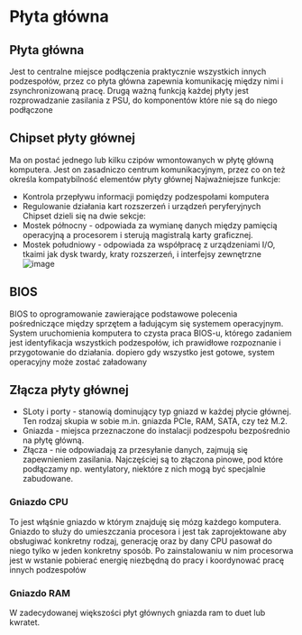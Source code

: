 # Płyta główna
## Płyta główna   
Jest to centralne miejsce podłączenia praktycznie wszystkich innych podzespołów, przez co płyta główna zapewnia komunikację między nimi i zsynchronizowaną pracę. Drugą ważną funkcją każdej płyty jest rozprowadzanie zasilania z PSU, do komponentów które nie są do niego podłączone
## Chipset płyty głównej
Ma on postać jednego lub kilku czipów wmontowanych w płytę główną komputera. Jest on zasadniczo centrum komunikacyjnym, przez co on też określa kompatybilność elementów płyty głównej
Najważniejsze funkcje:
- Kontrola przepływu informacji pomiędzy podzespołami komputera
- Regulowanie działania kart rozszerzeń i urządzeń peryferyjnych  
Chipset dzieli się na dwie sekcje:
- Mostek północny - odpowiada za wymianę danych między pamięcią operacyjną a procesorem i sterują magistralą karty graficznej.
- Mostek południowy - odpowiada za współpracę z urządzeniami I/O, tkaimi jak dysk twardy, kraty rozszerzeń, i interfejsy zewnętrzne
![image](https://github.com/176-85-44-91/TEB/assets/38375126/7d7dbeb7-0223-4c20-a7b0-5176e5507791)
## BIOS
BIOS to oprogramowanie zawierające podstawowe polecenia pośredniczące między sprzętem a ładującym się systemem operacyjnym. System uruchomienia komputera to czysta praca BIOS-u, którego zadaniem jest identyfikacja wszystkich podzespołów, ich prawidłowe rozpoznanie i przygotowanie do działania. dopiero gdy wszystko jest gotowe, system operacyjny może zostać załadowany
## Złącza płyty głównej
- SLoty i porty - stanowią dominujący typ gniazd w każdej płycie głównej. Ten rodzaj skupia w sobie m.in. gniazda PCIe, RAM, SATA, czy też M.2.
- Gniazda - miejsca przeznaczone do instalacji podzespołu bezpośrednio na płytę główną.
- Złącza - nie odpowiadają za przesyłanie danych, zajmują się zapewnieniem zasilania. Najczęściej są to złączona pinowe, pod które podłączamy np. wentylatory, niektóre z nich mogą być specjalnie zabudowane.
### Gniazdo CPU
To jest włąśnie gniazdo w którym znajduję się mózg każdego komputera. Gniazdo to służy do umieszczania procesora i jest tak zaprojektowane aby obsługiwać konkretny rodzaj, generację oraz by dany CPU pasował do niego tylko w jeden konkretny sposób. Po zainstalowaniu w nim procesorwa jest w wstanie pobierać energię niezbędną do pracy i koordynować pracę innych podzespołów
### Gniazdo RAM 
W zadecydowanej większości płyt głównych gniazda ram to duet lub kwratet.
